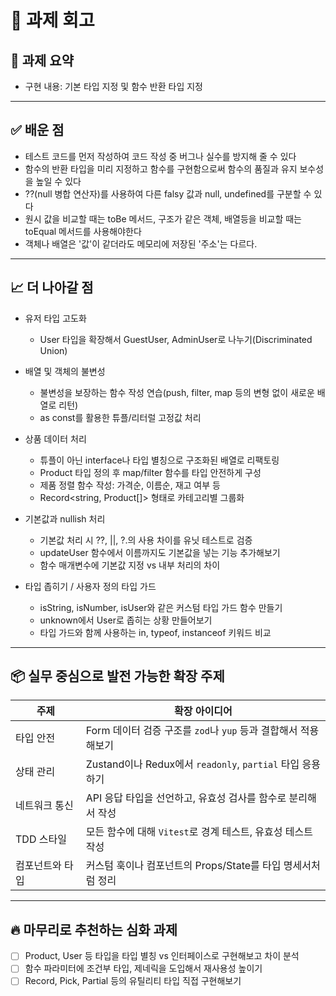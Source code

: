 # 📝 과제 회고

## 📌 과제 요약

- 구현 내용: 기본 타입 지정 및 함수 반환 타입 지정

---

## ✅ 배운 점

- 테스트 코드를 먼저 작성하여 코드 작성 중 버그나 실수를 방지해 줄 수 있다
- 함수의 반환 타입을 미리 지정하고 함수를 구현함으로써 함수의 품질과 유지 보수성을 높일 수 있다
- ??(null 병합 연산자)를 사용하여 다른 falsy 값과 null, undefined를 구분할 수 있다
- 원시 값을 비교할 때는 toBe 메서드, 구조가 같은 객체, 배열등을 비교할 때는 toEqual 메서드를 사용해야한다
- 객체나 배열은 '값'이 같더라도 메모리에 저장된 '주소'는 다르다.

---

## 📈 더 나아갈 점

- 유저 타입 고도화

  - User 타입을 확장해서 GuestUser, AdminUser로 나누기(Discriminated Union)

- 배열 및 객체의 불변성

  - 불변성을 보장하는 함수 작성 연습(push, filter, map 등의 변형 없이 새로운 배열로 리턴)
  - as const를 활용한 튜플/리터럴 고정값 처리

- 상품 데이터 처리

  - 튜플이 아닌 interface나 타입 별칭으로 구조화된 배열로 리팩토링
  - Product 타입 정의 후 map/filter 함수를 타입 안전하게 구성
  - 제품 정렬 함수 작성: 가격순, 이름순, 재고 여부 등
  - Record<string, Product[]> 형태로 카테고리별 그룹화

- 기본값과 nullish 처리
  - 기본값 처리 시 ??, ||, ?.의 사용 차이를 유닛 테스트로 검증
  - updateUser 함수에서 이름까지도 기본값을 넣는 기능 추가해보기
  - 함수 매개변수에 기본값 지정 vs 내부 처리의 차이
- 타입 좁히기 / 사용자 정의 타입 가드
  - isString, isNumber, isUser와 같은 커스텀 타입 가드 함수 만들기
  - unknown에서 User로 좁히는 상황 만들어보기
  - 타입 가드와 함께 사용하는 in, typeof, instanceof 키워드 비교

---

## 📦 실무 중심으로 발전 가능한 확장 주제

| 주제            | 확장 아이디어                                                  |
| --------------- | -------------------------------------------------------------- |
| 타입 안전       | Form 데이터 검증 구조를 `zod`나 `yup` 등과 결합해서 적용해보기 |
| 상태 관리       | Zustand이나 Redux에서 `readonly`, `partial` 타입 응용하기      |
| 네트워크 통신   | API 응답 타입을 선언하고, 유효성 검사를 함수로 분리해서 작성   |
| TDD 스타일      | 모든 함수에 대해 `Vitest`로 경계 테스트, 유효성 테스트 작성    |
| 컴포넌트와 타입 | 커스텀 훅이나 컴포넌트의 Props/State를 타입 명세서처럼 정리    |

---

## 🔥 마무리로 추천하는 심화 과제

- [ ] Product, User 등 타입을 타입 별칭 vs 인터페이스로 구현해보고 차이 분석
- [ ] 함수 파라미터에 조건부 타입, 제네릭을 도입해서 재사용성 높이기
- [ ] Record, Pick, Partial 등의 유틸리티 타입 직접 구현해보기
